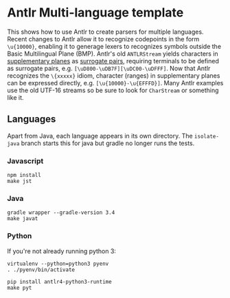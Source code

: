# Antlr Multi-language template

This shows how to use Antlr to create parsers for multiple languages.
Recent changes to Antlr allow it to recognize codepoints in the form `\u{10000}`, enabling it to generage lexers to recognizes symbols outside the Basic Multilingual Plane (BMP).
Antlr's old `ANTLRStream` yields characters in [supplementary planes](https://en.wikipedia.org/wiki/Plane_(Unicode)#Supplementary_Multilingual_Plane) as [surrogate pairs](https://en.wikipedia.org/wiki/UTF-16#U.2B010000_to_U.2B10FFFF), requiring terminals to be defined as surrogate pairs, e.g. `[\uD800-\uDB7F][\uDC00-\uDFFF]`.
Now that Antlr recognizes the `\{xxxxx}` idiom, character (ranges) in supplementary planes can be expressed directly, e.g. `[\u{10000}-\u{EFFFD}]`.
Many Antlr examples use the old UTF-16 streams so be sure to look for `CharStream` or something like it.

## Languages

Apart from Java, each language appears in its own directory.
The `isolate-java` branch starts this for java but gradle no longer runs the tests.

### Javascript
```
npm install
make jst
```

### Java

```
gradle wrapper --gradle-version 3.4
make javat
```

### Python

If you're not already running python 3:
```
virtualenv --python=python3 pyenv
. ./pyenv/bin/activate
```

```
pip install antlr4-python3-runtime
make pyt
```

